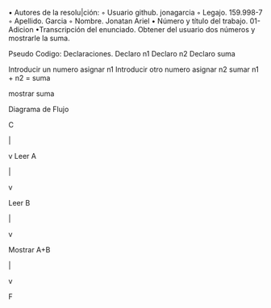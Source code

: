 • Autores de la resolu|ción:
◦ Usuario github. jonagarcia
◦ Legajo. 159.998-7
◦ Apellido. Garcia
◦ Nombre. Jonatan Ariel
• Número y título del trabajo. 01-Adicion
•Transcripción del enunciado. Obtener del usuario dos números y mostrarle la suma.

Pseudo Codigo:
Declaraciones.
Declaro n1
Declaro n2
Declaro suma

Introducir un numero
asignar n1
Introducir otro numero
asignar n2
sumar n1 + n2 = suma

mostrar suma

Diagrama de Flujo
  
  C
  
  |
  
  v
Leer A

  |
  
  v
  
Leer B

  |
  
  v
  
Mostrar A+B

  |
  
  v
  
  F
  
